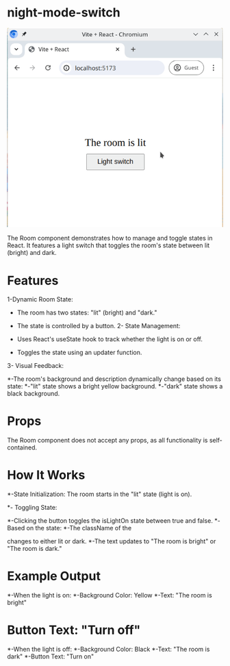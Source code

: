 # night-mode-switch


![Screnshoot]( https://github.com/Ammar-Alkhalidi/night-mode-switch/blob/main/reference.gif)


The Room component demonstrates how to manage and toggle states in React. It features a light switch that toggles the room's state between lit (bright) and dark.

# Features
1-Dynamic Room State:

* The room has two states: "lit" (bright) and "dark."
* The state is controlled by a button.
2- State Management:

* Uses React's useState hook to track whether the light is on or off.
* Toggles the state using an updater function.
  
3- Visual Feedback:

*-The room's background and description dynamically change based on its state:
*-"lit" state shows a bright yellow background.
*-"dark" state shows a black background.

# Props
The Room component does not accept any props, as all functionality is self-contained.

# How It Works
*-State Initialization:
The room starts in the "lit" state (light is on).

*- Toggling State:

*-Clicking the button toggles the isLightOn state between true and false.
*-Based on the state:
*-The className of the <div> changes to either lit or dark.
*-The text updates to "The room is bright" or "The room is dark."


# Example Output
*-When the light is on:
*-Background Color: Yellow
*-Text: "The room is bright"
# Button Text: "Turn off"
*-When the light is off:
*-Background Color: Black
*-Text: "The room is dark"
*-Button Text: "Turn on"
